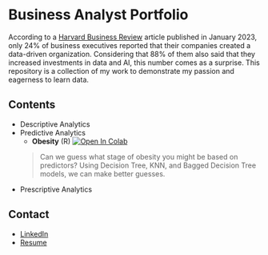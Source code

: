 # Business Analyst Portfolio
According to a [Harvard Business Review](https://hbr.org/2023/01/has-progress-on-data-analytics-and-ai-stalled-at-your-company) article published in January 2023, only 24% of business executives reported that their companies created a data-driven organization. Considering that 88% of them also said that they increased investments in data and AI, this number comes as a surprise. This repository is a collection of my work to demonstrate my passion and eagerness to learn data. 

## Contents
* Descriptive Analytics
* Predictive Analytics
  - **Obesity** (R)
  [![Open In Colab](https://colab.research.google.com/assets/colab-badge.svg)](https://colab.research.google.com/drive/1i--3zl7dn43HrISR_NNSighu0AlQZl7n?usp=sharing)
  > Can we guess what stage of obesity you might be based on predictors? Using Decision Tree, KNN, and Bagged Decision Tree models, we can make better guesses.
* Prescriptive Analytics

## Contact
* [LinkedIn](https://www.linkedin.com/in/jiwon5315/)
* [Resume](https://docs.google.com/document/d/1G5xGOCuyR1HJl8-Tyijec2Nemn7eNcyVCAEOc5PIwDE/edit?usp=sharing)
